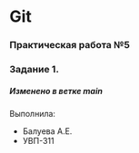 # Git 
### Практическая работа №5 
### Задание 1.
##### Изменено в ветке main
Выполнила: 
* Балуева А.Е.
* УВП-311
